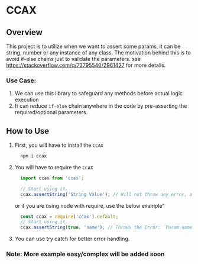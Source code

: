 # CCAX

## Overview

This project is to utilize when we want to assert some params, it can be string, number or any instance of any class.
The motivation behind this is to avoid if-else chains just to validate the parameters. see https://stackoverflow.com/q/73795540/2961427 for more details.

### Use Case:

1. We can use this library to safeguard any methods before actual logic execution
2. It can reduce `if-else` chain anywhere in the code by pre-asserting the required/optional parameters.

## How to Use

1. First, you will have to install the `CCAX`

    ```bash
      npm i ccax
    ```
2. You will have to require the `CCAX`

    ```ts
      import ccax from 'ccax';

      // Start using it.
      ccax.assertString('String Value'); // Will not throw any error, as it's a valid string
    ```

    or if you are using node with require, use the below example"

    ```js
      const ccax = require('ccax').default;
      // Start using it.
      ccax.assertString(true, 'name'); // Throws the Error: `Param name must be a String` because value is boolean
    ```

3. You can use try catch for better error handling.


### Note: More example easy/complex will be added soon
